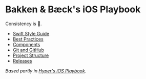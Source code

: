 # Bakken & Bæck's iOS Playbook

Consistency is 👸.

* [Swift Style Guide](/SWIFT_STYLE_GUIDE.md)
* [Best Practices](/BEST_PRACTICES.md)
* [Components](/COMPONENTS.md)
* [Git and GitHub](/GIT_AND_GITHUB.md)
* [Project Structure](/PROJECT_STRUCTURE.md)
* [Releases](/RELEASES.md)

_Based partly in [Hyper's iOS Playbook](https://github.com/hyperoslo/ios-playbook)._
